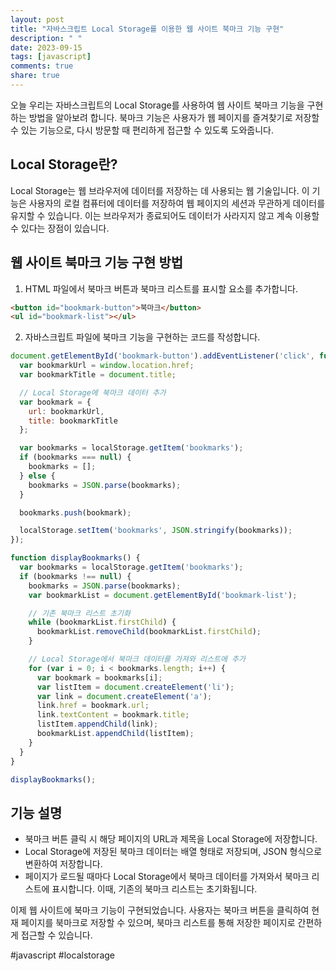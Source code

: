 ```yaml
---
layout: post
title: "자바스크립트 Local Storage를 이용한 웹 사이트 북마크 기능 구현"
description: " "
date: 2023-09-15
tags: [javascript]
comments: true
share: true
---
```


오늘 우리는 자바스크립트의 Local Storage를 사용하여 웹 사이트 북마크 기능을 구현하는 방법을 알아보려 합니다. 북마크 기능은 사용자가 웹 페이지를 즐겨찾기로 저장할 수 있는 기능으로, 다시 방문할 때 편리하게 접근할 수 있도록 도와줍니다.

## Local Storage란?

Local Storage는 웹 브라우저에 데이터를 저장하는 데 사용되는 웹 기술입니다. 이 기능은 사용자의 로컬 컴퓨터에 데이터를 저장하여 웹 페이지의 세션과 무관하게 데이터를 유지할 수 있습니다. 이는 브라우저가 종료되어도 데이터가 사라지지 않고 계속 이용할 수 있다는 장점이 있습니다.

## 웹 사이트 북마크 기능 구현 방법

1. HTML 파일에서 북마크 버튼과 북마크 리스트를 표시할 요소를 추가합니다.

```html
<button id="bookmark-button">북마크</button>
<ul id="bookmark-list"></ul>
```

2. 자바스크립트 파일에 북마크 기능을 구현하는 코드를 작성합니다.

```javascript
document.getElementById('bookmark-button').addEventListener('click', function() {
  var bookmarkUrl = window.location.href;
  var bookmarkTitle = document.title;

  // Local Storage에 북마크 데이터 추가
  var bookmark = {
    url: bookmarkUrl,
    title: bookmarkTitle
  };

  var bookmarks = localStorage.getItem('bookmarks');
  if (bookmarks === null) {
    bookmarks = [];
  } else {
    bookmarks = JSON.parse(bookmarks);
  }

  bookmarks.push(bookmark);

  localStorage.setItem('bookmarks', JSON.stringify(bookmarks));
});

function displayBookmarks() {
  var bookmarks = localStorage.getItem('bookmarks');
  if (bookmarks !== null) {
    bookmarks = JSON.parse(bookmarks);
    var bookmarkList = document.getElementById('bookmark-list');

    // 기존 북마크 리스트 초기화
    while (bookmarkList.firstChild) {
      bookmarkList.removeChild(bookmarkList.firstChild);
    }

    // Local Storage에서 북마크 데이터를 가져와 리스트에 추가
    for (var i = 0; i < bookmarks.length; i++) {
      var bookmark = bookmarks[i];
      var listItem = document.createElement('li');
      var link = document.createElement('a');
      link.href = bookmark.url;
      link.textContent = bookmark.title;
      listItem.appendChild(link);
      bookmarkList.appendChild(listItem);
    }
  }
}

displayBookmarks();
```

## 기능 설명

- 북마크 버튼 클릭 시 해당 페이지의 URL과 제목을 Local Storage에 저장합니다.
- Local Storage에 저장된 북마크 데이터는 배열 형태로 저장되며, JSON 형식으로 변환하여 저장합니다.
- 페이지가 로드될 때마다 Local Storage에서 북마크 데이터를 가져와서 북마크 리스트에 표시합니다. 이때, 기존의 북마크 리스트는 초기화됩니다.

이제 웹 사이트에 북마크 기능이 구현되었습니다. 사용자는 북마크 버튼을 클릭하여 현재 페이지를 북마크로 저장할 수 있으며, 북마크 리스트를 통해 저장한 페이지로 간편하게 접근할 수 있습니다.

#javascript #localstorage